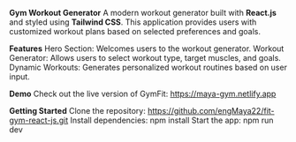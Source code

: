 **Gym Workout Generator**
A modern workout generator built with **React.js** and styled using **Tailwind CSS**. This application provides users with customized workout plans based on selected preferences and goals.

**Features**
Hero Section: Welcomes users to the workout generator.
Workout Generator: Allows users to select workout type, target muscles, and goals.
Dynamic Workouts: Generates personalized workout routines based on user input.

**Demo**
 Check out the live version of GymFit: https://maya-gym.netlify.app

**Getting Started**
  Clone the repository: https://github.com/engMaya22/fit-gym-react-js.git
  Install dependencies: npm install
  Start the app: npm run dev
